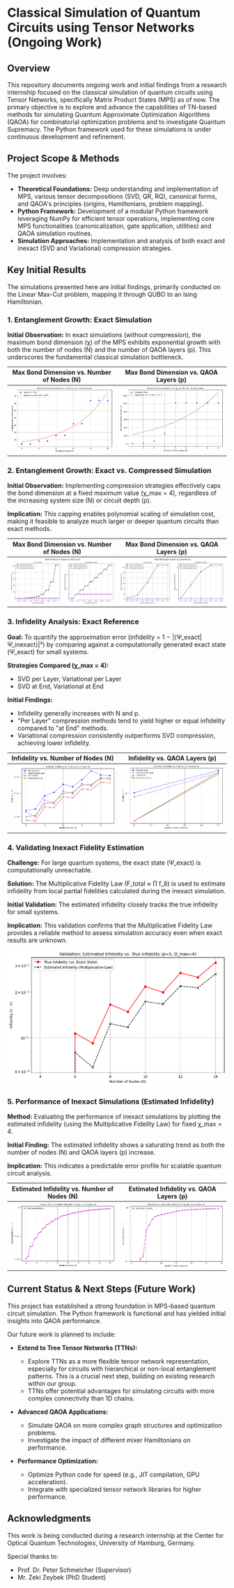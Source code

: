 # Classical Simulation of Quantum Circuits using Tensor Networks (Ongoing Work)

## Overview

This repository documents ongoing work and initial findings from a research internship focused on the classical simulation of quantum circuits using Tensor Networks, specifically Matrix Product States (MPS) as of now. The primary objective is to explore and advance the capabilities of TN-based methods for simulating Quantum Approximate Optimization Algorithms (QAOA) for combinatorial optimization problems and to investigate Quantum Supremacy. The Python framework used for these simulations is under continuous development and refinement.

## Project Scope & Methods

The project involves:

- **Theoretical Foundations:** Deep understanding and implementation of MPS, various tensor decompositions (SVD, QR, RQ), canonical forms, and QAOA's principles (origins, Hamiltonians, problem mapping).
- **Python Framework:** Development of a modular Python framework leveraging NumPy for efficient tensor operations, implementing core MPS functionalities (canonicalization, gate application, utilities) and QAOA simulation routines.
- **Simulation Approaches:** Implementation and analysis of both exact and inexact (SVD and Variational) compression strategies.

## Key Initial Results

The simulations presented here are initial findings, primarily conducted on the Linear Max-Cut problem, mapping it through QUBO to an Ising Hamiltonian.

### 1. Entanglement Growth: Exact Simulation

**Initial Observation:** In exact simulations (without compression), the maximum bond dimension (χ) of the MPS exhibits exponential growth with both the number of nodes (N) and the number of QAOA layers (p). This underscores the fundamental classical simulation bottleneck.

| Max Bond Dimension vs. Number of Nodes (N) | Max Bond Dimension vs. QAOA Layers (p) |
| :----------------------------------------: | :------------------------------------: |
| ![Max Bond Dimension vs. N](Results/exactvsn.png) | ![Max Bond Dimension vs. p](Results/exactvsp.png) |

### 2. Entanglement Growth: Exact vs. Compressed Simulation

**Initial Observation:** Implementing compression strategies effectively caps the bond dimension at a fixed maximum value (χ_max = 4), regardless of the increasing system size (N) or circuit depth (p).

**Implication:** This capping enables polynomial scaling of simulation cost, making it feasible to analyze much larger or deeper quantum circuits than exact methods.

| Max Bond Dimension vs. Number of Nodes (N) | Max Bond Dimension vs. QAOA Layers (p) |
| :----------------------------------------: | :------------------------------------: |
| ![Exact vs. Compressed Bond Dim vs N](Results/exactcompbondvsN.png) | ![Exact vs. Compressed Bond Dim vs P](Results/exactcompbondvsP.png) |

### 3. Infidelity Analysis: Exact Reference

**Goal:** To quantify the approximation error (infidelity = 1 − |⟨Ψ_exact|Ψ_inexact⟩|²) by comparing against a computationally generated exact state (Ψ_exact) for small systems.

**Strategies Compared (χ_max = 4):**
- SVD per Layer, Variational per Layer
- SVD at End, Variational at End

**Initial Findings:**
- Infidelity generally increases with N and p.
- "Per Layer" compression methods tend to yield higher or equal infidelity compared to "at End" methods.
- Variational compression consistently outperforms SVD compression, achieving lower infidelity.

| Infidelity vs. Number of Nodes (N) | Infidelity vs. QAOA Layers (p) |
| :--------------------------------: | :----------------------------: |
| ![Infidelity vs N Exact Reference](Results/infidelitycompexactvsN.png) | ![Infidelity vs P Exact Reference](Results/infidelitycompexactvsP.png) |

### 4. Validating Inexact Fidelity Estimation

**Challenge:** For large quantum systems, the exact state (Ψ_exact) is computationally unreachable.

**Solution:** The Multiplicative Fidelity Law (F_total ≈ ∏ f_δ) is used to estimate infidelity from local partial fidelities calculated during the inexact simulation.

**Initial Validation:** The estimated infidelity closely tracks the true infidelity for small systems.

**Implication:** This validation confirms that the Multiplicative Fidelity Law provides a reliable method to assess simulation accuracy even when exact results are unknown.

![Estimated vs. True Infidelity Validation](Results/exactvsineaxctinfidelity.png)

### 5. Performance of Inexact Simulations (Estimated Infidelity)

**Method:** Evaluating the performance of inexact simulations by plotting the estimated infidelity (using the Multiplicative Fidelity Law) for fixed χ_max = 4.

**Initial Finding:** The estimated infidelity shows a saturating trend as both the number of nodes (N) and QAOA layers (p) increase.

**Implication:** This indicates a predictable error profile for scalable quantum circuit analysis.

| Estimated Infidelity vs. Number of Nodes (N) | Estimated Infidelity vs. QAOA Layers (p) |
| :------------------------------------------: | :--------------------------------------: |
| ![Estimated Infidelity vs N](Results/inexactinfidelityvsN.png) | ![Estimated Infidelity vs P](Results/inexactinfidelityvsP.png) |

## Current Status & Next Steps (Future Work)

This project has established a strong foundation in MPS-based quantum circuit simulation. The Python framework is functional and has yielded initial insights into QAOA performance.

Our future work is planned to include:

- **Extend to Tree Tensor Networks (TTNs):**
  - Explore TTNs as a more flexible tensor network representation, especially for circuits with hierarchical or non-local entanglement patterns. This is a crucial next step, building on existing research within our group.
  - TTNs offer potential advantages for simulating circuits with more complex connectivity than 1D chains.

- **Advanced QAOA Applications:**
  - Simulate QAOA on more complex graph structures and optimization problems.
  - Investigate the impact of different mixer Hamiltonians on performance.

- **Performance Optimization:**
  - Optimize Python code for speed (e.g., JIT compilation, GPU acceleration).
  - Integrate with specialized tensor network libraries for higher performance.

## Acknowledgments

This work is being conducted during a research internship at the Center for Optical Quantum Technologies, University of Hamburg, Germany.

Special thanks to:
- Prof. Dr. Peter Schmelcher (Supervisor)
- Mr. Zeki Zeybek (PhD Student)
